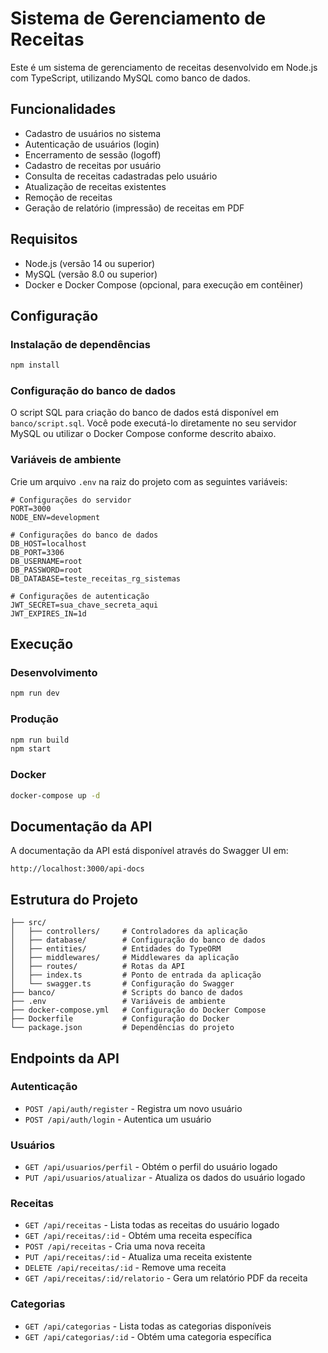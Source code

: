 # Sistema de Gerenciamento de Receitas

Este é um sistema de gerenciamento de receitas desenvolvido em Node.js com TypeScript, utilizando MySQL como banco de dados.

## Funcionalidades

- Cadastro de usuários no sistema
- Autenticação de usuários (login)
- Encerramento de sessão (logoff)
- Cadastro de receitas por usuário
- Consulta de receitas cadastradas pelo usuário
- Atualização de receitas existentes
- Remoção de receitas
- Geração de relatório (impressão) de receitas em PDF

## Requisitos

- Node.js (versão 14 ou superior)
- MySQL (versão 8.0 ou superior)
- Docker e Docker Compose (opcional, para execução em contêiner)

## Configuração

### Instalação de dependências

```bash
npm install
```

### Configuração do banco de dados

O script SQL para criação do banco de dados está disponível em `banco/script.sql`. Você pode executá-lo diretamente no seu servidor MySQL ou utilizar o Docker Compose conforme descrito abaixo.

### Variáveis de ambiente

Crie um arquivo `.env` na raiz do projeto com as seguintes variáveis:

```
# Configurações do servidor
PORT=3000
NODE_ENV=development

# Configurações do banco de dados
DB_HOST=localhost
DB_PORT=3306
DB_USERNAME=root
DB_PASSWORD=root
DB_DATABASE=teste_receitas_rg_sistemas

# Configurações de autenticação
JWT_SECRET=sua_chave_secreta_aqui
JWT_EXPIRES_IN=1d
```

## Execução

### Desenvolvimento

```bash
npm run dev
```

### Produção

```bash
npm run build
npm start
```

### Docker

```bash
docker-compose up -d
```

## Documentação da API

A documentação da API está disponível através do Swagger UI em:

```
http://localhost:3000/api-docs
```

## Estrutura do Projeto

```
├── src/
│   ├── controllers/     # Controladores da aplicação
│   ├── database/        # Configuração do banco de dados
│   ├── entities/        # Entidades do TypeORM
│   ├── middlewares/     # Middlewares da aplicação
│   ├── routes/          # Rotas da API
│   ├── index.ts         # Ponto de entrada da aplicação
│   └── swagger.ts       # Configuração do Swagger
├── banco/               # Scripts do banco de dados
├── .env                 # Variáveis de ambiente
├── docker-compose.yml   # Configuração do Docker Compose
├── Dockerfile           # Configuração do Docker
└── package.json         # Dependências do projeto
```

## Endpoints da API

### Autenticação

- `POST /api/auth/register` - Registra um novo usuário
- `POST /api/auth/login` - Autentica um usuário

### Usuários

- `GET /api/usuarios/perfil` - Obtém o perfil do usuário logado
- `PUT /api/usuarios/atualizar` - Atualiza os dados do usuário logado

### Receitas

- `GET /api/receitas` - Lista todas as receitas do usuário logado
- `GET /api/receitas/:id` - Obtém uma receita específica
- `POST /api/receitas` - Cria uma nova receita
- `PUT /api/receitas/:id` - Atualiza uma receita existente
- `DELETE /api/receitas/:id` - Remove uma receita
- `GET /api/receitas/:id/relatorio` - Gera um relatório PDF da receita

### Categorias

- `GET /api/categorias` - Lista todas as categorias disponíveis
- `GET /api/categorias/:id` - Obtém uma categoria específica
